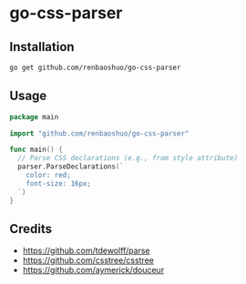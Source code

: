 # go-css-parser

## Installation

```bash
go get github.com/renbaoshuo/go-css-parser
```

## Usage

```go
package main

import "github.com/renbaoshuo/go-css-parser"

func main() {
  // Parse CSS declarations (e.g., from style attribute)
  parser.ParseDeclarations(`
    color: red;
    font-size: 16px;
  `)
}
```

## Credits

- https://github.com/tdewolff/parse
- https://github.com/csstree/csstree
- https://github.com/aymerick/douceur
